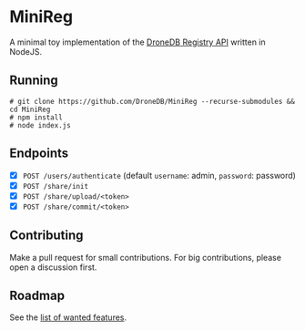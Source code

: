 # MiniReg

A minimal toy implementation of the [DroneDB Registry API](https://github.com/DroneDB/Registry) written in NodeJS.

## Running

```
# git clone https://github.com/DroneDB/MiniReg --recurse-submodules && cd MiniReg
# npm install
# node index.js
```

## Endpoints

  - [x] `POST /users/authenticate` (default `username`: admin, `password`: password)
  - [x] `POST /share/init`
  - [x] `POST /share/upload/<token>`
  - [x] `POST /share/commit/<token>`  

## Contributing

Make a pull request for small contributions. For big contributions, please open a discussion first.

## Roadmap

See the [list of wanted features](https://github.com/DroneDB/MiniReg/issues?q=is%3Aopen+is%3Aissue+label%3A%22new+feature%22).
